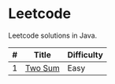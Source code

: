 # Leetcode

Leetcode solutions in Java.

| # | Title | Difficulty |
|---| ----- | ---------- |
1|[Two Sum](https://leetcode.com/problems/two-sum/description/)|Easy|
